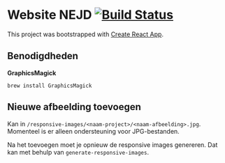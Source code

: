 Website NEJD [![Build Status](https://travis-ci.com/Voles/website-nejd.svg?branch=master)](https://travis-ci.com/Voles/website-nejd)
============

This project was bootstrapped with [Create React App](https://github.com/facebookincubator/create-react-app).

## Benodigdheden

**GraphicsMagick**

`brew install GraphicsMagick`

## Nieuwe afbeelding toevoegen

Kan in `/responsive-images/<naam-project>/<naam-afbeelding>.jpg`.
Momenteel is er alleen ondersteuning voor JPG-bestanden.

Na het toevoegen moet je opnieuw de responsive images genereren.
Dat kan met behulp van `generate-responsive-images`.

